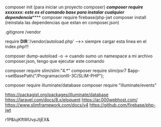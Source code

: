 composer init (para iniciar un proyecto composer)
	*********composer require xxxxxxx: este es el comando base para instalar cualquier dependencia*************
composer require firebase/php-jwt
composer install (reinstala las dependencias que estan en composer.json)

.gitignore /vendor

require __DIR__.'/vendor/autoload.php' -->> siempre cargar esta linea en el index.php!!!

composer dump-autoload -o -> cuando sumo un namespace a mi archivo composer.json, tengo que ejecutar este comando

composer require slim/slim:"4.*"
composer require slim/psr7
$app->setBasePath("/ProgramacionIII-3C/SLIM-PHP");

composer require illuminate/database
composer require "illuminate/events"

https://packagist.org/packages/illuminate/database
https://laravel.com/docs/8.x/eloquent
https://ar.000webhost.com/
https://www.slimframework.com/docs/v4
https://github.com/firebase/php-jwt

r1P&lujKftWUvpJtjEX&